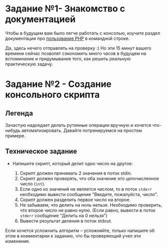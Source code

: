 
# Задание №1- Знакомство с документацией

Чтобы в будущем вам было легче работать с консолью, изучите раздел документации про [пользование PHP](https://www.php.net/manual/ru/features.commandline.php) в командной строке.

Да, здесь нечего отправлять на проверку :) Но эти 15 минут вашего времени сейчас позволят сэкономить много часов в будущем на вспоминание и придумывание того, как решить реальную практическую задачу.

# Задание №2 - Создание консольного скрипта

## Легенда

Зачастую надоедает делать рутинные операции вручную и хочется что-нибудь автоматизировать. Давайте потренируемся на простом примере.

## Техническое задание

* Напишите скрипт, который делит одно число на другое:

    1. Скрипт должен принимать 2 значения в поток stdin.
    2. Скрипт должен проверять, что оба значение это целочисленное число (`int`).
    3. Если одно из значений не является числом, то в поток `stderr` необходимо вывести сообщение "Введите, пожалуйста, число".
    4. Скрипт должен разделить первое число на второе.
    5. Не забываем, что делить на ноль нельзя. Необходимо проверить, что второе число не равно нулю. (Если равно, вывести в поток `stderr` сообщение "Делить на 0 нельзя")
    6. Вывести результат деления в поток stdout.

Если хочется усложнить алгоритм – усложняйте, только напишите об этом в комментарии к заданию, что бы проверяющий учел эти изменения.
